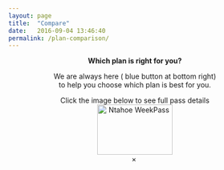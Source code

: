 ```yaml
---
layout: page
title:  "Compare"
date:   2016-09-04 13:46:40
permalink: /plan-comparison/
---
```

<div align="center">

  <strong>Which plan is right for you?</strong><br>
  <p>We are always here ( blue button at bottom right)<br> 
  to help you choose which plan is best for you. </p>
  Click the image below to see full pass details<br>
  <div>
<img id="myImg" src="http://i.imgur.com/0DwrM8K.png" alt="Ntahoe WeekPass" width="150" height="100">
<!-- The Modal -->
<div id="myModal" class="modal">
  <span class="close">&times;</span>
  <img class="modal-content" id="img01">
  <div id="caption"></div>
</div>
</div>

<script>
// Get the modal
var modal = document.getElementById('myModal');

// Get the image and insert it inside the modal - use its "alt" text as a caption
var img = document.getElementById('myImg');
var modalImg = document.getElementById("img01");
var captionText = document.getElementById("caption");
img.onclick = function(){
    modal.style.display = "block";
    modalImg.src = this.src;
    captionText.innerHTML = this.alt;
}

// Get the <span> element that closes the modal
var span = document.getElementsByClassName("close")[0];

// When the user clicks on <span> (x), close the modal
span.onclick = function() { 
    modal.style.display = "none";
}
</script>

  
  <br>
  <table id="customers">
  <tr>
